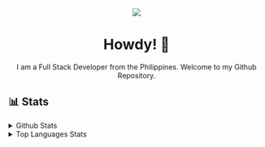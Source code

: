 <p align="center"> 
  <img src="https://c.tenor.com/TTVrO7TLRGoAAAAd/raiden-shogun.gif" />
</p>

<h1 align="center">Howdy! 👋</h1>
<p align="center">
  I am a Full Stack Developer from the Philippines. Welcome to my Github Repository.
</p>


## 📊 Stats

<details>
  <summary>Github Stats</summary>
  <br>
  
  ![Lei's GitHub stats](https://github-readme-stats.vercel.app/api?username=leixdd&theme=merko)
  
</details>

<details>
  <summary>Top Languages Stats</summary>
  <br>
  
  ![Lei's GitHub stats](https://github-readme-stats.vercel.app/api/top-langs/?username=leixdd&theme=merko)

</details>
